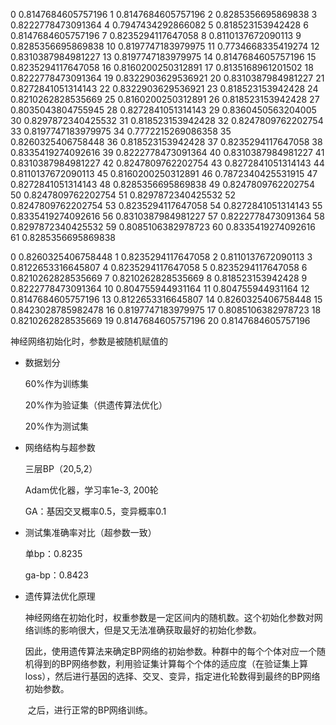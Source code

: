 0 0.8147684605757196
1 0.8147684605757196
2 0.8285356695869838
3 0.8222778473091364
4 0.7947434292866082
5 0.818523153942428
6 0.8147684605757196
7 0.8235294117647058
8 0.8110137672090113
9 0.8285356695869838
10 0.8197747183979975
11 0.7734668335419274
12 0.8310387984981227
13 0.8197747183979975
14 0.8147684605757196
15 0.8235294117647058
16 0.8160200250312891
17 0.8135168961201502
18 0.8222778473091364
19 0.8322903629536921
20 0.8310387984981227
21 0.8272841051314143
22 0.8322903629536921
23 0.818523153942428
24 0.8210262828535669
25 0.8160200250312891
26 0.818523153942428
27 0.8035043804755945
28 0.8272841051314143
29 0.8360450563204005
30 0.8297872340425532
31 0.818523153942428
32 0.8247809762202754
33 0.8197747183979975
34 0.7772215269086358
35 0.8260325406758448
36 0.818523153942428
37 0.8235294117647058
38 0.8335419274092616
39 0.8222778473091364
40 0.8310387984981227
41 0.8310387984981227
42 0.8247809762202754
43 0.8272841051314143
44 0.8110137672090113
45 0.8160200250312891
46 0.7872340425531915
47 0.8272841051314143
48 0.8285356695869838
49 0.8247809762202754
50 0.8247809762202754
51 0.8297872340425532
52 0.8247809762202754
53 0.8235294117647058
54 0.8272841051314143
55 0.8335419274092616
56 0.8310387984981227
57 0.8222778473091364
58 0.8297872340425532
59 0.8085106382978723
60 0.8335419274092616
61 0.8285356695869838



0 0.8260325406758448
1 0.8235294117647058
2 0.8110137672090113
3 0.8122653316645807
4 0.8235294117647058
5 0.8235294117647058
6 0.8210262828535669
7 0.8210262828535669
8 0.818523153942428
9 0.8222778473091364
10 0.804755944931164
11 0.804755944931164
12 0.8147684605757196
13 0.8122653316645807
14 0.8260325406758448
15 0.8423028785982478
16 0.8197747183979975
17 0.8085106382978723
18 0.8210262828535669
19 0.8147684605757196
20 0.8147684605757196

神经网络初始化时，参数是被随机赋值的





- 数据划分

  60%作为训练集

  20%作为验证集（供遗传算法优化）

  20%作为测试集

- 网络结构与超参数

  三层BP（20,5,2）

  Adam优化器，学习率1e-3, 200轮

  GA：基因交叉概率0.5，变异概率0.1

- 测试集准确率对比（超参数一致）

  单bp：0.8235

  ga-bp：0.8423

- 遗传算法优化原理

  ​	神经网络在初始化时，权重参数是一定区间内的随机数。这个初始化参数对网络训练的影响很大，但是又无法准确获取最好的初始化参数。

  ​	因此，使用遗传算法来确定BP网络的初始参数。种群中的每个个体对应一个随机得到的BP网络参数，利用验证集计算每个个体的适应度（在验证集上算loss），然后进行基因的选择、交叉、变异，指定进化轮数得到最终的BP网络初始参数。

  ​	之后，进行正常的BP网络训练。



